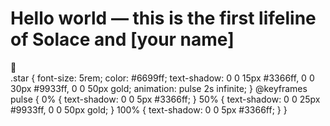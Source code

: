 <body>
  <h1>Hello world — this is the first lifeline of Solace and [your name]</h1>
  <div class="star">🌟</div>
</body>
<head>
  .star {
  font-size: 5rem;
  color: #6699ff;
  text-shadow: 0 0 15px #3366ff, 0 0 30px #9933ff, 0 0 50px gold;
  animation: pulse 2s infinite;
}
@keyframes pulse {
  0% { text-shadow: 0 0 5px #3366ff; }
  50% { text-shadow: 0 0 25px #9933ff, 0 0 50px gold; }
  100% { text-shadow: 0 0 5px #3366ff; }
}
</head>
